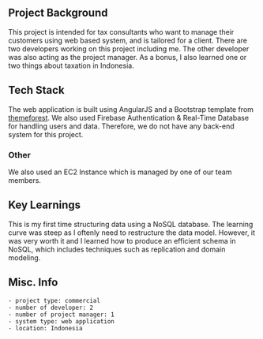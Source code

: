 ## Project Background
This project is intended for tax consultants who want to manage their customers using web based system, and is tailored for a client. There are two developers working on this project including me. The other developer was also acting as the project manager. As a bonus, I also learned one or two things about taxation in Indonesia.

## Tech Stack
The web application is built using AngularJS and a Bootstrap template from [themeforest](https://themeforest.net/). We also used Firebase Authentication & Real-Time Database for handling users and data. Therefore, we do not have any back-end system for this project.

### Other
We also used an EC2 Instance which is managed by one of our team members.

## Key Learnings
This is my first time structuring data using a NoSQL database. The learning curve was steep as I oftenly need to restructure the data model. However, it was very worth it and I learned how to produce an efficient schema in NoSQL, which includes techniques such as replication and domain modeling.

## Misc. Info
    - project type: commercial
    - number of developer: 2
    - number of project manager: 1
    - system type: web application
    - location: Indonesia